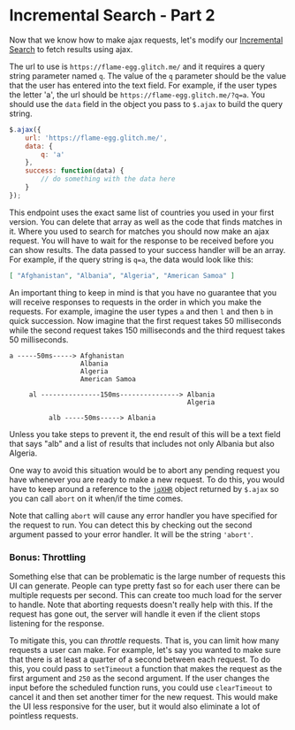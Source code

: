 # Incremental Search - Part 2

Now that we know how to make ajax requests, let's modify our [Incremental Search](README.md) to fetch results using ajax.

The url to use is `https://flame-egg.glitch.me/` and it requires a query string parameter named `q`. The value of the `q` parameter should be the value that the user has entered into the text field. For example, if the user types the letter 'a', the url should be `https://flame-egg.glitch.me/?q=a`. You should use the `data` field in the object you pass to `$.ajax` to build the query string.

```js
$.ajax({
    url: 'https://flame-egg.glitch.me/',
    data: {
        q: 'a'
    },
    success: function(data) {
        // do something with the data here
    }
});
```

This endpoint uses the exact same list of countries you used in your first version. You can delete that array as well as the code that finds matches in it. Where you used to search for matches you should now make an ajax request. You will have to wait for the response to be received before you can show results. The data passed to your success handler will be an array. For example, if the query string is `q=a`, the data would look like this:

```json
[ "Afghanistan", "Albania", "Algeria", "American Samoa" ]
```

An important thing to keep in mind is that you have no guarantee that you will receive responses to requests in the order in which you make the requests. For example, imagine the user types `a` and then `l` and then `b` in quick succession. Now imagine that the first request takes 50 milliseconds while the second request takes 150 milliseconds and the third request takes 50 milliseconds.

```
a -----50ms-----> Afghanistan
                  Albania
                  Algeria
                  American Samoa

     al ---------------150ms---------------> Albania
                                             Algeria

          alb -----50ms-----> Albania
```

Unless you take steps to prevent it, the end result of this will be a text field that says "alb" and a list of results that includes not only Albania but also Algeria.

One way to avoid this situation would be to abort any pending request you have whenever you are ready to make a new request. To do this, you would have to keep around a reference to the [`jqXHR`](http://api.jquery.com/jQuery.ajax/#jqXHR) object returned by `$.ajax` so you can call `abort` on it when/if the time comes.

Note that calling `abort` will cause any error handler you have specified for the request to run. You can detect this by checking out the second argument passed to your error handler. It will be the string `'abort'`.

### Bonus: Throttling

Something else that can be problematic is the large number of requests this UI can generate. People can type pretty fast so for each user there can be multiple requests per second. This can create too much load for the server to handle. Note that aborting requests doesn't really help with this. If the request has gone out, the server will handle it even if the client stops listening for the response.

To mitigate this, you can _throttle_ requests. That is, you can limit how many requests a user can make. For example, let's say you wanted to make sure that there is at least a quarter of a second between each request. To do this, you could pass to `setTimeout` a function that makes the request as the first argument and `250` as the second argument. If the user changes the input before the scheduled function runs, you could use `clearTimeout` to cancel it and then set another timer for the new request. This would make the UI less responsive for the user, but it would also eliminate a lot of pointless requests.
